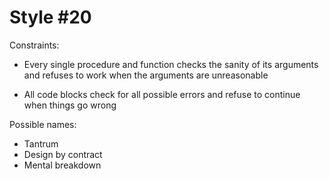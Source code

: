 Style #20
==============================

Constraints:

- Every single procedure and function checks the sanity of its
  arguments and refuses to work when the arguments are unreasonable

- All code blocks check for all possible errors and refuse to continue
  when things go wrong

Possible names:

- Tantrum
- Design by contract
- Mental breakdown
